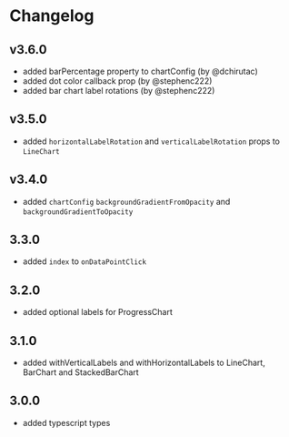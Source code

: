 # Changelog

## v3.6.0
- added barPercentage property to chartConfig (by @dchirutac)
- added dot color callback prop (by @stephenc222)
- added bar chart label rotations (by @stephenc222)

## v3.5.0
- added `horizontalLabelRotation` and `verticalLabelRotation` props to `LineChart`

## v3.4.0
- added `chartConfig` `backgroundGradientFromOpacity` and `backgroundGradientToOpacity`

## 3.3.0
- added `index` to `onDataPointClick`

## 3.2.0
- added optional labels for ProgressChart

## 3.1.0
- added withVerticalLabels and withHorizontalLabels to LineChart, BarChart and StackedBarChart

## 3.0.0
- added typescript types